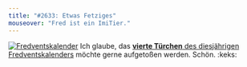 ```yaml
---
title: "#2633: Etwas Fetziges"
mouseover: "Fred ist ein ImiTier."
---
```


<a href="http://www.fonflatter.de/der-fetzige-fredventskalender-2012" title="Der fetzige Fredventskalender"><img src="http://www.fonflatter.de/adv12/fredventskalender_banner.png" alt="Fredventskalender" /></a>
Ich glaube, das <a href="http://www.fonflatter.de/2012/12/04/das-4-turchen-2/"><strong>vierte Türchen</strong> des diesjährigen Fredventskalenders</a> möchte gerne aufgetoßen werden. Schön.
:keks:

